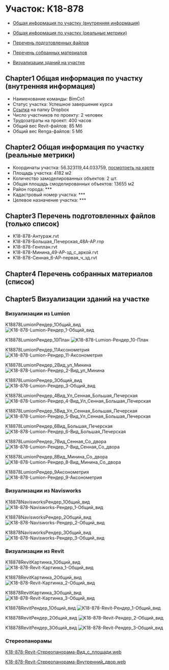 # Участок: K18-878

* [Общая информация по участку (внутренняя информация)](#Chapter1)

* [Общая информация по участку (реальные метрики)](#Chapter2)

* [Перечень подготовленных файлов](#Chapter3)

* [Перечень собранных материалов](#Chapter4)

* [Визуализации зданий на участке](#Chapter5)

## <a id="test">Chapter1</a> Общая информация по участку (внутренняя информация)
+ Наименование команды: BimCo1
+ Статус участка: Успешное завершение курса
+ [Ссылка](https://www.dropbox.com/sh/wvvgv1nw1iqred9/AADH4N8xrDHWq7JeWPBDivmNa/K18_878?dl=0) на папку Dropbox
+ Число участников по проекту: 2 человек
+ Трудозатраты на проект: 400 часов
+ Общий вес Revit-файлов: 85 Мб
+ Общий вес Renga-файлов: 5 Мб
## <a id="test">Chapter2</a> Общая информация по участку (реальные метрики)
+ Координаты участка: 56.323119,44.033759, [посмотреть на карте]("yandex.ru/maps/47/nizhny-novgorod/?ll=56.323119%2C44.033759&z=19")
+ Площадь участка: 4182 м2
+ Количество замоделированных объектов: 2 шт.
+ Общая площадь смоделированных объектов: 13655 м2
+ Район города: *** 
+ Кадастровый номер участка: *** 
+ Целевое назначение участка: *** 
## <a id="test">Chapter3</a> Перечень подготовленных файлов (только список)
+ K18-878-Антураж.rvt
+ K18-878-Большая_Печерская_48А-АР.rnp
+ K18-878-Генплан.rvt
+ K18-878-Минина_49-АР-зд_c_аркой.rvt
+ K18-878-Сенная_6-АР-первая_ч_зд.rvt
## <a id="test">Chapter4</a> Перечень собранных материалов (список)
## <a id="test">Chapter5</a> Визуализации зданий на участке
### Визуализации из Lumion
K18878LumionРендер_1Общий_вид
![K18-878-Lumion-Рендер_1-Общий_вид](/Images/K18_878/K18-878-Lumion-Рендер_1-Общий_вид_Compressed.jpg)

K18878LumionРендер_10План
![K18-878-Lumion-Рендер_10-План](/Images/K18_878/K18-878-Lumion-Рендер_10-План_Compressed.jpg)

K18878LumionРендер_11Аксонометрия
![K18-878-Lumion-Рендер_11-Аксонометрия](/Images/K18_878/K18-878-Lumion-Рендер_11-Аксонометрия_Compressed.jpg)

K18878LumionРендер_2Вид_ул_Минина
![K18-878-Lumion-Рендер_2-Вид_ул_Минина](/Images/K18_878/K18-878-Lumion-Рендер_2-Вид_ул_Минина_Compressed.jpg)

K18878LumionРендер_3Общий_вид
![K18-878-Lumion-Рендер_3-Общий_вид](/Images/K18_878/K18-878-Lumion-Рендер_3-Общий_вид_Compressed.jpg)

K18878LumionРендер_4Вид_Ул_Сенная_Большая_Печерская
![K18-878-Lumion-Рендер_4-Вид_Ул_Сенная_Большая_Печерская](/Images/K18_878/K18-878-Lumion-Рендер_4-Вид_Ул_Сенная_Большая_Печерская_Compressed.jpg)

K18878LumionРендер_5Вид_Ул_Сенная_Большая_Печерская
![K18-878-Lumion-Рендер_5-Вид_Ул_Сенная_Большая_Печерская](/Images/K18_878/K18-878-Lumion-Рендер_5-Вид_Ул_Сенная_Большая_Печерская_Compressed.jpg)

K18878LumionРендер_6Вид_Большая_Печерская
![K18-878-Lumion-Рендер_6-Вид_Большая_Печерская](/Images/K18_878/K18-878-Lumion-Рендер_6-Вид_Большая_Печерская_Compressed.jpg)

K18878LumionРендер_7Вид_Сенная_Со_двора
![K18-878-Lumion-Рендер_7-Вид_Сенная_Со_двора](/Images/K18_878/K18-878-Lumion-Рендер_7-Вид_Сенная_Со_двора_Compressed.jpg)

K18878LumionРендер_8Вид_Минина_Со_двора
![K18-878-Lumion-Рендер_8-Вид_Минина_Со_двора](/Images/K18_878/K18-878-Lumion-Рендер_8-Вид_Минина_Со_двора_Compressed.jpg)

K18878LumionРендер_9Аксонометрия
![K18-878-Lumion-Рендер_9-Аксонометрия](/Images/K18_878/K18-878-Lumion-Рендер_9-Аксонометрия_Compressed.jpg)

### Визуализации из Navisworks
K18878NavisworksРендер_1Общий_вид
![K18-878-Navisworks-Рендер_1-Общий_вид](/Images/K18_878/K18-878-Navisworks-Рендер_1-Общий_вид_Compressed.jpg)

K18878NavisworksРендер_2Общий_вид
![K18-878-Navisworks-Рендер_2-Общий_вид](/Images/K18_878/K18-878-Navisworks-Рендер_2-Общий_вид_Compressed.jpg)

K18878NavisworksРендер_3Общий_вид
![K18-878-Navisworks-Рендер_3-Общий_вид](/Images/K18_878/K18-878-Navisworks-Рендер_3-Общий_вид_Compressed.jpg)

### Визуализации из Revit
K18878RevitКартинка_1Общий_вид
![K18-878-Revit-Картинка_1-Общий_вид](/Images/K18_878/K18-878-Revit-Картинка_1-Общий_вид_Compressed.jpg)

K18878RevitКартинка_2Общий_вид
![K18-878-Revit-Картинка_2-Общий_вид](/Images/K18_878/K18-878-Revit-Картинка_2-Общий_вид_Compressed.jpg)

K18878RevitКартинка_3Общий_вид
![K18-878-Revit-Картинка_3-Общий_вид](/Images/K18_878/K18-878-Revit-Картинка_3-Общий_вид_Compressed.jpg)

K18878RevitРендер_1Общий_вид
![K18-878-Revit-Рендер_1-Общий_вид](/Images/K18_878/K18-878-Revit-Рендер_1-Общий_вид_Compressed.jpg)

K18878RevitРендер_2Общий_вид
![K18-878-Revit-Рендер_2-Общий_вид](/Images/K18_878/K18-878-Revit-Рендер_2-Общий_вид_Compressed.jpg)

K18878RevitРендер_3Общий_вид
![K18-878-Revit-Рендер_3-Общий_вид](/Images/K18_878/K18-878-Revit-Рендер_3-Общий_вид_Compressed.jpg)

### Стереопанорамы
[K18-878-Revit-Стереопанорама-Вид_с_площади.web](https://pano.autodesk.com/pano.html?url=jpgs/7d483344-8439-4afa-8da9-a1b6284799f9&version=2)

[K18-878-Revit-Стереопанорама-Внутренний_двор.web](https://pano.autodesk.com/pano.html?url=jpgs/1cd3741f-dadf-499d-ad8a-dc7069e87ec1&version=2)

